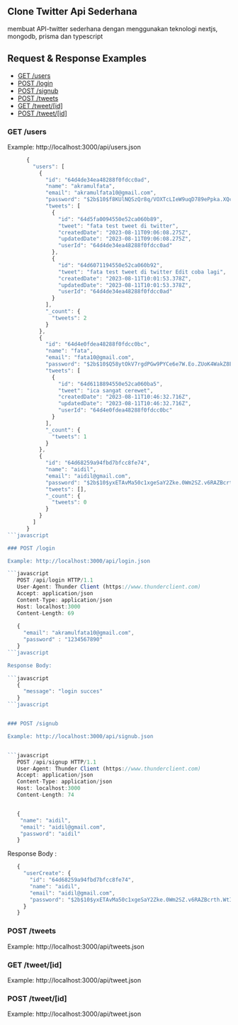 ## Clone Twitter Api Sederhana 
membuat API-twitter sederhana dengan menggunakan teknologi nextjs, mongodb, prisma dan typescript

## Request & Response Examples

- [GET /users](#get-users)
- [POST /login](#post-login)
- [POST /signub](#post-signub)
- [POST /tweets](#post-tweets)
- [GET /tweet/[id]](#get-tweetid)
- [POST /tweet/[id]](#post-tweetid)

### GET /users

Example: http://localhost:3000/api/users.json

```javascript
      {
        "users": [
          {
            "id": "64d4de34ea48288f0fdcc0ad",
            "name": "akramulfata",
            "email": "akramulfata10@gmail.com",
            "password": "$2b$10$f8KUlNQSzQr8q/VOXTcLIeW9uqD789ePpka.XQcsTaSLdSfsf8iLG",
            "tweets": [
              {
                "id": "64d5fa0094550e52ca060b89",
                "tweet": "fata test tweet di twitter",
                "createdDate": "2023-08-11T09:06:08.275Z",
                "updatedDate": "2023-08-11T09:06:08.275Z",
                "userId": "64d4de34ea48288f0fdcc0ad"
              },
              {
                "id": "64d6071194550e52ca060b92",
                "tweet": "fata test tweet di twitter Edit coba lagi",
                "createdDate": "2023-08-11T10:01:53.378Z",
                "updatedDate": "2023-08-11T10:01:53.378Z",
                "userId": "64d4de34ea48288f0fdcc0ad"
              }
            ],
            "_count": {
              "tweets": 2
            }
          },
          {
            "id": "64d4e0fdea48288f0fdcc0bc",
            "name": "fata",
            "email": "fata10@gmail.com",
            "password": "$2b$10$Q58ytOkV7rgdPGw9PYCe6e7W.Eo.ZUoK4WakZ8E15CuUcqfsV9FMe",
            "tweets": [
              {
                "id": "64d6118894550e52ca060ba5",
                "tweet": "ica sangat cerewet",
                "createdDate": "2023-08-11T10:46:32.716Z",
                "updatedDate": "2023-08-11T10:46:32.716Z",
                "userId": "64d4e0fdea48288f0fdcc0bc"
              }
            ],
            "_count": {
              "tweets": 1
            }
          },
          {
            "id": "64d68259a94fbd7bfcc8fe74",
            "name": "aidil",
            "email": "aidil@gmail.com",
            "password": "$2b$10$yxETAvMa50c1xgeSaY2Zke.0Wm2SZ.v6RAZBcrth.WtIddtf//MQ2",
            "tweets": [],
            "_count": {
              "tweets": 0
            }
          }
        ]
      }
```javascript

### POST /login

Example: http://localhost:3000/api/login.json

```javascript
   POST /api/login HTTP/1.1
   User-Agent: Thunder Client (https://www.thunderclient.com)
   Accept: application/json
   Content-Type: application/json
   Host: localhost:3000
   Content-Length: 69
   
   {
     "email": "akramulfata10@gmail.com",
     "password" : "1234567890"
   }
```javascript

Response Body:

```javascript
   {
     "message": "login succes"
   }
```javascript


### POST /signub

Example: http://localhost:3000/api/signub.json


```javascript
   POST /api/signup HTTP/1.1
   User-Agent: Thunder Client (https://www.thunderclient.com)
   Accept: application/json
   Content-Type: application/json
   Host: localhost:3000
   Content-Length: 74


   {
    "name": "aidil",
    "email": "aidil@gmail.com",
    "password": "aidil"
   }

```
Response Body :

```javascript
   {
     "userCreate": {
       "id": "64d68259a94fbd7bfcc8fe74",
       "name": "aidil",
       "email": "aidil@gmail.com",
       "password": "$2b$10$yxETAvMa50c1xgeSaY2Zke.0Wm2SZ.v6RAZBcrth.WtIddtf//MQ2"
     }
   }
```

### POST /tweets

Example: http://localhost:3000/api/tweets.json


### GET /tweet/[id]

Example: http://localhost:3000/api/tweet.json


### POST /tweet/[id]

Example: http://localhost:3000/api/tweet.json



